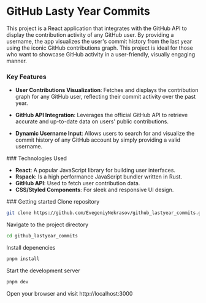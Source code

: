 # GitHub Lasty Year Commits

This project is a React application that integrates with the GitHub API to display the contribution activity of any GitHub user. By providing a username, the app visualizes the user's commit history from the last year using the iconic GitHub contributions graph. This project is ideal for those who want to showcase GitHub activity in a user-friendly, visually engaging manner.

### Key Features
- **User Contributions Visualization**: Fetches and displays the contribution graph for any GitHub user, reflecting their commit activity over the past year.

- **GitHub API Integration**: Leverages the official GitHub API to retrieve accurate and up-to-date data on users' public contributions.

- **Dynamic Username Input**: Allows users to search for and visualize the commit history of any GitHub account by simply providing a valid username.

### Technologies Used
- **React**: A popular JavaScript library for building user interfaces.
- **Rspack**: Is a high performance JavaScript bundler written in Rust.
- **GitHub API**: Used to fetch user contribution data.
- **CSS/Styled Components**: For sleek and responsive UI design.

### Getting started
Clone repository
```bash
git clone https://github.com/EvegeniyNekrasov/github_lastyear_commits.git
```

Navigate to the project directory
```bash
cd github_lastyear_commits
```

Install depenencies
```bash
pnpm install
```

Start the development server
```bash
pnpm dev
```

Open your browser and visit http://localhost:3000

